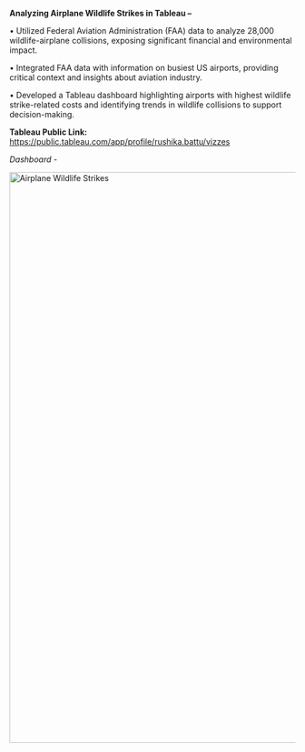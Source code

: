 **Analyzing Airplane Wildlife Strikes in Tableau –**

•	Utilized Federal Aviation Administration (FAA) data to analyze 28,000 wildlife-airplane collisions, exposing significant financial 
and environmental impact.

•	Integrated FAA data with information on busiest US airports, providing critical context and insights about aviation industry.

•	Developed a Tableau dashboard highlighting airports with highest wildlife strike-related costs and identifying trends in wildlife 
collisions to support decision-making.

**Tableau Public Link:** https://public.tableau.com/app/profile/rushika.battu/vizzes

*Dashboard -*

<img width="1003" alt="Airplane Wildlife Strikes" src="https://github.com/RushikaBattu/portfolio-projects/assets/135265999/2ec2fa4d-e659-4d6a-b2cc-d09b0f1dacde">


